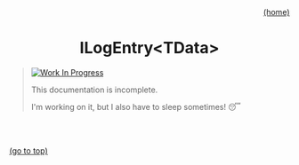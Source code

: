 <div id="top" align="right"><a href="https://github.com/auturge/logger#readme">(home)</a></div>

# <h1 align="center">ILogEntry&lt;TData&gt;</h1> #

>
> [![Work In Progress][WIP-badge]](#top)
>
> This documentation is incomplete.
>
> I'm working on it, but I also have to sleep sometimes! :sleeping:

<br>

<!-- `CONSOLE` is the default writer for the browser console. -->

<br>

<a href="#top">(go to top)</a>

[WIP-badge]: https://img.shields.io/static/v1?label=WIP:&message=Work-in-Progress&color=blueviolet
